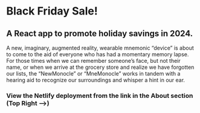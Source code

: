 # Black Friday Sale!
## A React app to promote holiday savings in 2024.

A new, imaginary, augmented reality, wearable mnemonic “device” is about to come to the aid of everyone who has had a momentary memory lapse. For those times when we can remember someone’s face, but not their name, or when we arrive at the grocery store and realize we have forgotten our lists, the “NewMonocle” or “MneMonocle” works in tandem with a hearing aid to recognize our surroundings and whisper a hint in our ear.

### View the Netlify deployment from the link in the About section (Top Right -->)
